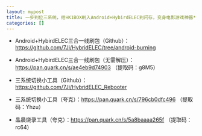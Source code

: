 ```yaml
---
layout: mypost
title: 一步到位三系统，给HK1BOX刷入Android+HybirdELEC到闪存，变身电影游戏神器**
categories: []
---
```


- Android+HybirdELEC三合一线刷包（Github）：<https://github.com/7Ji/HybridELEC/tree/android-burning>

- Android+HybirdELEC三合一线刷包（无需解压）：<https://pan.quark.cn/s/ae4eb9d74903> （提取码：g8M5）

- 三系统切换小工具（Github）：<https://github.com/7Ji/HybridELEC_Rebooter>

- 三系统切换小工具（夸克）：<https://pan.quark.cn/s/796cb0dfc496> （提取码：Yhzu）

- 晶晨烧录工具（夸克）：<https://pan.quark.cn/s/5a8baaaa265f> （提取码：rc64）